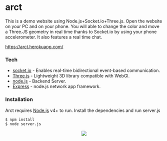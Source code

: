 # arct
This is a demo website using Node.js+Socket.io+Three.js. Open the website on your PC and on your phone. You will able to change the color and  move a Three.JS geometry in real time thanks to Socket.io by using your phone accelerometer. It also features a real time chat.

https://arct.herokuapp.com/



### Tech

* [socket.io] - Enables real-time bidirectional event-based communication.
* [Three.js] - Lightweight 3D library compatible with WebGl.
* [node.js] - Backend Server.
* [Express] - node.js network app framework.

 
### Installation

Arct requires [Node.js](https://nodejs.org/) v4+ to run.
Install the dependencies and run server.js

```sh
$ npm install 
$ node server.js
``` 


[node.js]: <http://nodejs.org>
[Three.js]: <https://threejs.org/>
[jQuery]: <http://jquery.com>
[express]: <http://expressjs.com>
[socket.io]: <https://socket.io>
[request]: <https://github.com/request/request>

<p align="center">
<img src="https://github.com/Steve0929/arct/blob/master/public/img/arct.gif"/>
</p>
